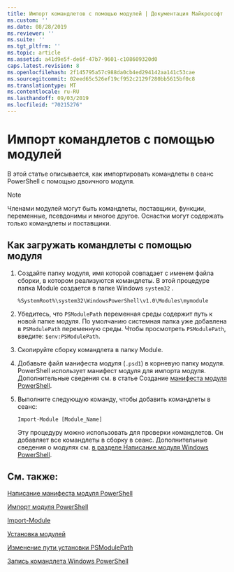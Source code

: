 ```yaml
---
title: Импорт командлетов с помощью модулей | Документация Майкрософт
ms.custom: ''
ms.date: 08/28/2019
ms.reviewer: ''
ms.suite: ''
ms.tgt_pltfrm: ''
ms.topic: article
ms.assetid: a41d9e5f-de6f-47b7-9601-c108609320d0
caps.latest.revision: 8
ms.openlocfilehash: 2f145795a57c988da0cb4ed294142aa141c53cae
ms.sourcegitcommit: 02eed65c526ef19cf952c2129f280bb5615bf0c8
ms.translationtype: MT
ms.contentlocale: ru-RU
ms.lasthandoff: 09/03/2019
ms.locfileid: "70215276"
---
```

# <a name="how-to-import-cmdlets-using-modules"></a>Импорт командлетов с помощью модулей

В этой статье описывается, как импортировать командлеты в сеанс PowerShell с помощью двоичного модуля.

> [!NOTE]
> Членами модулей могут быть командлеты, поставщики, функции, переменные, псевдонимы и многое другое. Оснастки могут содержать только командлеты и поставщики.

## <a name="how-to-load-cmdlets-using-a-module"></a>Как загружать командлеты с помощью модуля

1. Создайте папку модуля, имя которой совпадает с именем файла сборки, в котором реализуются командлеты. В этой процедуре папка Module создается в папке Windows `system32` .

   `%SystemRoot%\system32\WindowsPowerShell\v1.0\Modules\mymodule`

1. Убедитесь, что `PSModulePath` переменная среды содержит путь к новой папке модуля. По умолчанию системная папка уже добавлена в `PSModulePath` переменную среды. Чтобы просмотреть `PSModulePath`, введите: `$env:PSModulePath`.

1. Скопируйте сборку командлета в папку Module.

1. Добавьте файл манифеста модуля (`.psd1`) в корневую папку модуля. PowerShell использует манифест модуля для импорта модуля. Дополнительные сведения см. в статье Создание [манифеста модуля PowerShell](../module/how-to-write-a-powershell-module-manifest.md).

1. Выполните следующую команду, чтобы добавить командлеты в сеанс:

   `Import-Module [Module_Name]`

   Эту процедуру можно использовать для проверки командлетов. Он добавляет все командлеты в сборку в сеанс. Дополнительные сведения о модулях см. [в разделе Написание модуля Windows PowerShell](../module/writing-a-windows-powershell-module.md).

## <a name="see-also"></a>См. также:

[Написание манифеста модуля PowerShell](../module/how-to-write-a-powershell-module-manifest.md)

[Импорт модуля PowerShell](../module/importing-a-powershell-module.md)

[Import-Module](/powershell/module/Microsoft.PowerShell.Core/Import-Module)

[Установка модулей](../module/installing-a-powershell-module.md)

[Изменение пути установки PSModulePath](../module/modifying-the-psmodulepath-installation-path.md)

[Запись командлета Windows PowerShell](./writing-a-windows-powershell-cmdlet.md)
